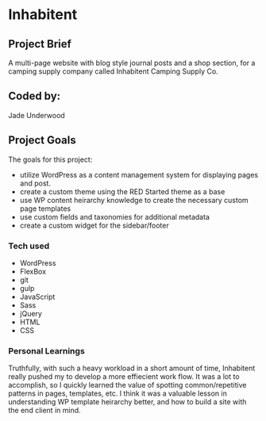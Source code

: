 # Inhabitent

## Project Brief

A multi-page website with blog style journal posts and a shop section, for a camping supply company called Inhabitent Camping Supply Co.

## Coded by:

Jade Underwood

## Project Goals

The goals for this project:

- utilize WordPress as a content management system for displaying pages and post.
- create a custom theme using the RED Started theme as a base
- use WP content heirarchy knowledge to create the necessary custom page templates
- use custom fields and taxonomies for additional metadata
- create a custom widget for the sidebar/footer

### Tech used

- WordPress
- FlexBox
- git
- gulp
- JavaScript
- Sass
- jQuery
- HTML
- CSS

### Personal Learnings

Truthfully, with such a heavy workload in a short amount of time, Inhabitent really pushed my to develop a more effiecient work flow. It was a lot to accomplish, so I quickly learned the value of spotting common/repetitive patterns in pages, templates, etc. I think it was a valuable lesson in understanding WP template heirarchy better, and how to build a site with the end client in mind.
